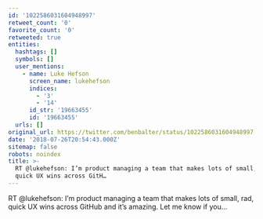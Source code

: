 ```yaml
---
id: '1022586031604948997'
retweet_count: '0'
favorite_count: '0'
retweeted: true
entities:
  hashtags: []
  symbols: []
  user_mentions:
    - name: Luke Hefson
      screen_name: lukehefson
      indices:
        - '3'
        - '14'
      id_str: '19663455'
      id: '19663455'
  urls: []
original_url: https://twitter.com/benbalter/status/1022586031604948997
date: '2018-07-26T20:54:43.000Z'
sitemap: false
robots: noindex
title: >-
  RT @lukehefson: I’m product managing a team that makes lots of small, rad,
  quick UX wins across GitH…
---
```


RT @lukehefson: I’m product managing a team that makes lots of small, rad, quick UX wins across GitHub and it’s amazing. Let me know if you…